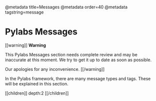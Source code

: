 @metadata title=Messages
@metadata order=40
@metadata tagstring=message

# Pylabs Messages

[[warning]]
**Warning**

This Pylabs Messages section needs complete review and may be inaccurate at this moment. We try to get it up to date as soon as possible.

Our apologies for any inconvenience.
[[/warning]]

In the Pylabs framework, there are many message types and tags. These will be explained in this section.

[[children]]
depth:2
[[/children]]